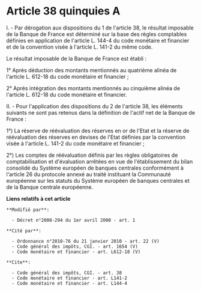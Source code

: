 # Article 38 quinquies A

I. - Par dérogation aux dispositions du 1 de l'article 38, le résultat imposable de la Banque de France est déterminé sur la
base des règles comptables définies en application de l'article L. 144-4 du code monétaire et financier et de la convention
visée à l'article L. 141-2 du même code. 

Le résultat imposable de la Banque de France est établi :

1° Après déduction des montants mentionnés au quatrième alinéa de l'article L. 612-18 du code monétaire et financier ; 

2° Après intégration des montants mentionnés au cinquième alinéa de l'article L. 612-18 du code monétaire et financier. 

II. - Pour l'application des dispositions du 2 de l'article 38, les éléments suivants ne sont pas retenus dans la définition
de l'actif net de la Banque de France : 

1°) La réserve de réévaluation des réserves en or de l'Etat et la réserve de réévaluation des réserves en devises de l'Etat
définies par la convention visée à l'article L. 141-2 du code monétaire et financier ; 

2°) Les comptes de réévaluation définis par les règles obligatoires de comptabilisation et d'évaluation arrêtées en vue de
l'établissement du bilan consolidé du Système européen de banques centrales conformément à l'article 26 du protocole annexé
au traité instituant la Communauté européenne sur les statuts du Système européen de banques centrales et de la Banque
centrale européenne.

**Liens relatifs à cet article**

	**Modifié par**:

	  - Décret n°2008-294 du 1er avril 2008 - art. 1

	**Cité par**:

	  - Ordonnance n°2010-76 du 21 janvier 2010 - art. 22 (V)
	  - Code général des impôts, CGI. - art. 1654 (V)
	  - Code monétaire et financier - art. L612-18 (V)

	**Cite**:

	  - Code général des impôts, CGI. - art. 38
	  - Code monétaire et financier - art. L141-2
	  - Code monétaire et financier - art. L144-4
